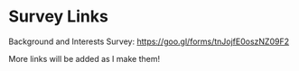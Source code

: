 # Survey Links

Background and Interests Survey: https://goo.gl/forms/tnJojfE0oszNZ09F2

More links will be added as I make them!
